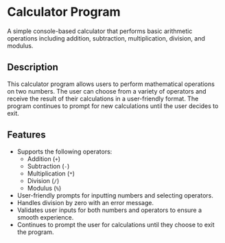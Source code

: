 # Calculator Program

A simple console-based calculator that performs basic arithmetic operations including addition, subtraction, multiplication, division, and modulus.

## Description

This calculator program allows users to perform mathematical operations on two numbers. The user can choose from a variety of operators and receive the result of their calculations in a user-friendly format. The program continues to prompt for new calculations until the user decides to exit.

## Features

- Supports the following operators:
  - Addition (`+`)
  - Subtraction (`-`)
  - Multiplication (`*`)
  - Division (`/`)
  - Modulus (`%`)
- User-friendly prompts for inputting numbers and selecting operators.
- Handles division by zero with an error message.
- Validates user inputs for both numbers and operators to ensure a smooth experience.
- Continues to prompt the user for calculations until they choose to exit the program.
